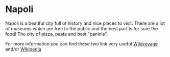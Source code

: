 # Napoli

Napoli is a beatiful city full of history and nice places to visit. There are a lot of museums which are free to the public and
the best part is for sure the food! The city of pizza, pasta and best "paninis". 

For more information you can find these two link very useful [Wikivoyage](https://en.wikivoyage.org/wiki/Naples) and/or
[Wikipedia](https://en.wikipedia.org/wiki/Naples)